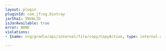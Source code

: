 ```yaml
---
layout: plugin
pluginId: com.jfrog.bintray
jarSha1: INVALID
isJarAvailable: true
error: NONE
violations:
- {name: org/gradle/api/internal/file/copy/CopyAction, type: internal-api-usage}

---
```

